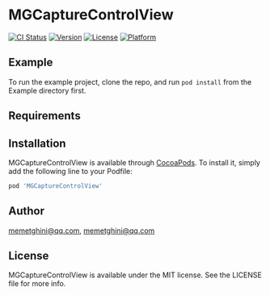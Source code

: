 # MGCaptureControlView

[![CI Status](https://img.shields.io/travis/memetghini@qq.com/MGCaptureControlView.svg?style=flat)](https://travis-ci.org/memetghini@qq.com/MGCaptureControlView)
[![Version](https://img.shields.io/cocoapods/v/MGCaptureControlView.svg?style=flat)](https://cocoapods.org/pods/MGCaptureControlView)
[![License](https://img.shields.io/cocoapods/l/MGCaptureControlView.svg?style=flat)](https://cocoapods.org/pods/MGCaptureControlView)
[![Platform](https://img.shields.io/cocoapods/p/MGCaptureControlView.svg?style=flat)](https://cocoapods.org/pods/MGCaptureControlView)

## Example

To run the example project, clone the repo, and run `pod install` from the Example directory first.

## Requirements

## Installation

MGCaptureControlView is available through [CocoaPods](https://cocoapods.org). To install
it, simply add the following line to your Podfile:

```ruby
pod 'MGCaptureControlView'
```

## Author

memetghini@qq.com, memetghini@qq.com

## License

MGCaptureControlView is available under the MIT license. See the LICENSE file for more info.
